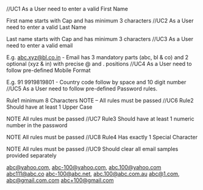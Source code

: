 //UC1 As a User need to enter a valid First Name

First name starts with Cap and has minimum 3 characters
//UC2 As a User need to enter a valid Last Name

Last name starts with Cap and has minimum 3 characters
//UC3 As a User need to enter a valid email

E.g. abc.xyz@bl.co.in - Email has 3 mandatory parts (abc, bl & co) and 2 optional (xyz & in) with precise @ and . positions
//UC4 As a User need to follow pre-defined Mobile Format

E.g. 91 9919819801 - Country code follow by space and 10 digit number
//UC5 As a User need to follow pre-defined Password rules.

Rule1 minimum 8 Characters
NOTE – All rules must be passed
//UC6 Rule2 Should have at least 1 Upper Case

NOTE All rules must be passed
//UC7 Rule3 Should have at least 1 numeric number in the password

NOTE All rules must be passed
//UC8 Rule4 Has exactly 1 Special Character

NOTE All rules must be passed
//UC9 Should clear all email samples provided separately

abc@yahoo.com,
abc-100@yahoo.com,
abc.100@yahoo.com
abc111@abc.co
abc-100@abc.net,
abc.100@abc.com.au
abc@1.com,
abc@gmail.com.com
abc+100@gmail.com
